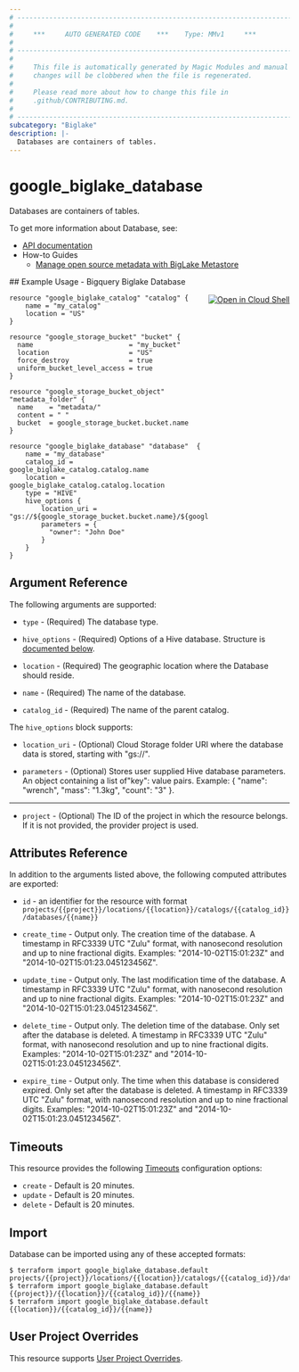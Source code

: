 ```yaml
---
# ----------------------------------------------------------------------------
#
#     ***     AUTO GENERATED CODE    ***    Type: MMv1     ***
#
# ----------------------------------------------------------------------------
#
#     This file is automatically generated by Magic Modules and manual
#     changes will be clobbered when the file is regenerated.
#
#     Please read more about how to change this file in
#     .github/CONTRIBUTING.md.
#
# ----------------------------------------------------------------------------
subcategory: "Biglake"
description: |-
  Databases are containers of tables.
---
```


# google\_biglake\_database

Databases are containers of tables.


To get more information about Database, see:

* [API documentation](https://cloud.google.com/bigquery/docs/reference/biglake/rest/v1/projects.locations.catalogs.databases)
* How-to Guides
    * [Manage open source metadata with BigLake Metastore](https://cloud.google.com/bigquery/docs/manage-open-source-metadata#create_databases)

<div class = "oics-button" style="float: right; margin: 0 0 -15px">
  <a href="https://console.cloud.google.com/cloudshell/open?cloudshell_git_repo=https%3A%2F%2Fgithub.com%2Fterraform-google-modules%2Fdocs-examples.git&cloudshell_working_dir=bigquery_biglake_database&cloudshell_image=gcr.io%2Fcloudshell-images%2Fcloudshell%3Alatest&open_in_editor=main.tf&cloudshell_print=.%2Fmotd&cloudshell_tutorial=.%2Ftutorial.md" target="_blank">
    <img alt="Open in Cloud Shell" src="//gstatic.com/cloudssh/images/open-btn.svg" style="max-height: 44px; margin: 32px auto; max-width: 100%;">
  </a>
</div>
## Example Usage - Bigquery Biglake Database


```hcl
resource "google_biglake_catalog" "catalog" {
    name = "my_catalog"
    location = "US"
}

resource "google_storage_bucket" "bucket" {
  name                        = "my_bucket"
  location                    = "US"
  force_destroy               = true
  uniform_bucket_level_access = true
}

resource "google_storage_bucket_object" "metadata_folder" {
  name    = "metadata/"
  content = " "
  bucket  = google_storage_bucket.bucket.name
}

resource "google_biglake_database" "database"  {
    name = "my_database"
    catalog_id = google_biglake_catalog.catalog.name
    location = google_biglake_catalog.catalog.location
    type = "HIVE"
    hive_options {
        location_uri = "gs://${google_storage_bucket.bucket.name}/${google_storage_bucket_object.metadata_folder.name}"
        parameters = {
          "owner": "John Doe"
        }
    }
}
```

## Argument Reference

The following arguments are supported:


* `type` -
  (Required)
  The database type.

* `hive_options` -
  (Required)
  Options of a Hive database.
  Structure is [documented below](#nested_hive_options).

* `location` -
  (Required)
  The geographic location where the Database should reside.

* `name` -
  (Required)
  The name of the database.

* `catalog_id` -
  (Required)
  The name of the parent catalog.


<a name="nested_hive_options"></a>The `hive_options` block supports:

* `location_uri` -
  (Optional)
  Cloud Storage folder URI where the database data is stored, starting with "gs://".

* `parameters` -
  (Optional)
  Stores user supplied Hive database parameters. An object containing a
  list of"key": value pairs.
  Example: { "name": "wrench", "mass": "1.3kg", "count": "3" }.

- - -


* `project` - (Optional) The ID of the project in which the resource belongs.
    If it is not provided, the provider project is used.


## Attributes Reference

In addition to the arguments listed above, the following computed attributes are exported:

* `id` - an identifier for the resource with format `projects/{{project}}/locations/{{location}}/catalogs/{{catalog_id}}/databases/{{name}}`

* `create_time` -
  Output only. The creation time of the database. A timestamp in RFC3339
  UTC "Zulu" format, with nanosecond resolution and up to nine fractional
  digits. Examples: "2014-10-02T15:01:23Z" and
  "2014-10-02T15:01:23.045123456Z".

* `update_time` -
  Output only. The last modification time of the database. A timestamp in
  RFC3339 UTC "Zulu" format, with nanosecond resolution and up to nine
  fractional digits. Examples: "2014-10-02T15:01:23Z" and
  "2014-10-02T15:01:23.045123456Z".

* `delete_time` -
  Output only. The deletion time of the database. Only set after the
  database is deleted. A timestamp in RFC3339 UTC "Zulu" format, with
  nanosecond resolution and up to nine fractional digits. Examples:
  "2014-10-02T15:01:23Z" and "2014-10-02T15:01:23.045123456Z".

* `expire_time` -
  Output only. The time when this database is considered expired. Only set
  after the database is deleted. A timestamp in RFC3339 UTC "Zulu" format,
  with nanosecond resolution and up to nine fractional digits. Examples:
  "2014-10-02T15:01:23Z" and "2014-10-02T15:01:23.045123456Z".


## Timeouts

This resource provides the following
[Timeouts](https://developer.hashicorp.com/terraform/plugin/sdkv2/resources/retries-and-customizable-timeouts) configuration options:

- `create` - Default is 20 minutes.
- `update` - Default is 20 minutes.
- `delete` - Default is 20 minutes.

## Import


Database can be imported using any of these accepted formats:

```
$ terraform import google_biglake_database.default projects/{{project}}/locations/{{location}}/catalogs/{{catalog_id}}/databases/{{name}}
$ terraform import google_biglake_database.default {{project}}/{{location}}/{{catalog_id}}/{{name}}
$ terraform import google_biglake_database.default {{location}}/{{catalog_id}}/{{name}}
```

## User Project Overrides

This resource supports [User Project Overrides](https://registry.terraform.io/providers/hashicorp/google/latest/docs/guides/provider_reference#user_project_override).
